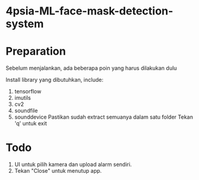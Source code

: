 # 4psia-ML-face-mask-detection-system

# Preparation
Sebelum menjalankan, ada beberapa poin yang harus dilakukan dulu

Install library yang dibutuhkan, include:
1. tensorflow
2. imutils
3. cv2
4. soundfile
5. sounddevice 
Pastikan sudah extract semuanya dalam satu folder 
Tekan 'q' untuk exit

# Todo
 1. UI untuk pilih kamera dan upload alarm sendiri.
 2. Tekan "Close" untuk menutup app.
 
 
